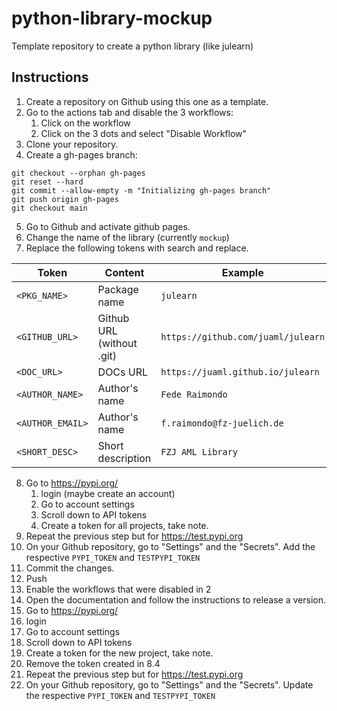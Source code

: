 # python-library-mockup
Template repository to create a python library (like julearn)


## Instructions

1. Create a repository on Github using this one as a template.
2. Go to the actions tab and disable the 3 workflows:
   1. Click on the workflow
   2. Click on the 3 dots and select "Disable Workflow"
3. Clone your repository.
4. Create a gh-pages branch:
```
git checkout --orphan gh-pages
git reset --hard
git commit --allow-empty -m "Initializing gh-pages branch"
git push origin gh-pages
git checkout main
```
5. Go to Github and activate github pages.
6. Change the name of the library (currently `mockup`)
7. Replace the following tokens with search and replace.

| Token  | Content | Example |
| ------------- | ------------- |------------- |
| `<PKG_NAME>`  | Package name  | `julearn` |
| `<GITHUB_URL>` | Github URL (without .git)   | `https://github.com/juaml/julearn` |
| `<DOC_URL>` | DOCs URL  | `https://juaml.github.io/julearn` |
| `<AUTHOR_NAME>` | Author's name | `Fede Raimondo` |
| `<AUTHOR_EMAIL>` | Author's name | `f.raimondo@fz-juelich.de` |
| `<SHORT_DESC>` | Short description | `FZJ AML Library`

8. Go to https://pypi.org/
   1. login (maybe create an account)
   2. Go to account settings
   3. Scroll down to API tokens
   4. Create a token for all projects, take note.
9. Repeat the previous step but for https://test.pypi.org
10. On your Github repository, go to "Settings" and the "Secrets". Add the respective `PYPI_TOKEN` and `TESTPYPI_TOKEN`
11. Commit the changes.
13. Push
14. Enable the workflows that were disabled in 2
15. Open the documentation and follow the instructions to release a version.
16. Go to https://pypi.org/
   1. login 
   2. Go to account settings
   3. Scroll down to API tokens
   4. Create a token for the new project, take note.
   5. Remove the token created in 8.4
17. Repeat the previous step but for https://test.pypi.org
18. On your Github repository, go to "Settings" and the "Secrets". Update the respective `PYPI_TOKEN` and `TESTPYPI_TOKEN`